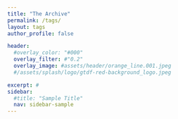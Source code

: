 ```yaml
---
title: "The Archive"
permalink: /tags/
layout: tags
author_profile: false

header:
  #overlay_color: "#000"
  overlay_filter: #"0.2"
  overlay_image: #assets/header/orange_line.001.jpeg
  #/assets/splash/logo/gtdf-red-background_logo.jpeg

excerpt: #
sidebar:
  #title: "Sample Title"
  nav: sidebar-sample
---
```

